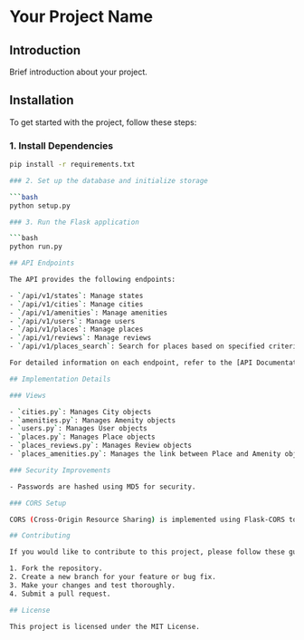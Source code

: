 # Your Project Name

## Introduction

Brief introduction about your project.

## Installation

To get started with the project, follow these steps:

### 1. Install Dependencies

```bash
pip install -r requirements.txt

### 2. Set up the database and initialize storage

```bash
python setup.py

### 3. Run the Flask application

```bash
python run.py

## API Endpoints

The API provides the following endpoints:

- `/api/v1/states`: Manage states
- `/api/v1/cities`: Manage cities
- `/api/v1/amenities`: Manage amenities
- `/api/v1/users`: Manage users
- `/api/v1/places`: Manage places
- `/api/v1/reviews`: Manage reviews
- `/api/v1/places_search`: Search for places based on specified criteria

For detailed information on each endpoint, refer to the [API Documentation](API_DOCUMENTATION.md).

## Implementation Details

### Views

- `cities.py`: Manages City objects
- `amenities.py`: Manages Amenity objects
- `users.py`: Manages User objects
- `places.py`: Manages Place objects
- `places_reviews.py`: Manages Review objects
- `places_amenities.py`: Manages the link between Place and Amenity objects

### Security Improvements

- Passwords are hashed using MD5 for security.

### CORS Setup

CORS (Cross-Origin Resource Sharing) is implemented using Flask-CORS to allow web clients to access the API. The CORS instance is set to allow `/*` for `0.0.0.0`.

## Contributing

If you would like to contribute to this project, please follow these guidelines:

1. Fork the repository.
2. Create a new branch for your feature or bug fix.
3. Make your changes and test thoroughly.
4. Submit a pull request.

## License

This project is licensed under the MIT License.
